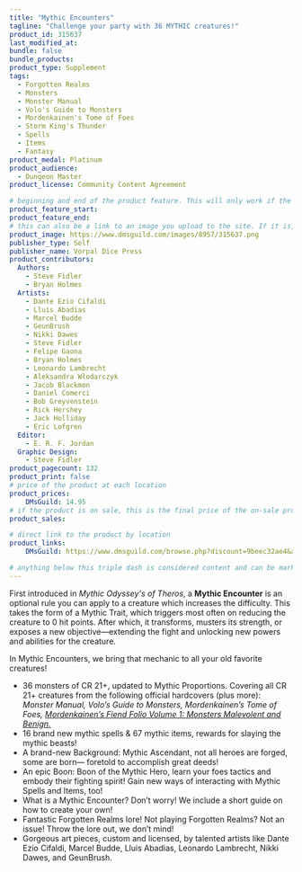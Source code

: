 ```yaml
---
title: "Mythic Encounters"
tagline: "Challenge your party with 36 MYTHIC creatures!"
product_id: 315637
last_modified_at:
bundle: false
bundle_products:
product_type: Supplement
tags:
  - Forgotten Realms
  - Monsters
  - Monster Manual
  - Volo's Guide to Monsters
  - Mordenkainen's Tome of Foes
  - Storm King's Thunder
  - Spells
  - Items
  - Fantasy
product_medal: Platinum
product_audience:
  - Dungeon Master
product_license: Community Content Agreement

# beginning and end of the product feature. This will only work if the site is updated within several weeks of when the feature is supposed to happen. Making a new post counts as updating.
product_feature_start: 
product_feature_end: 
# this can also be a link to an image you upload to the site. If it is, it must start with a "/" or be a full link
product_image: https://www.dmsguild.com/images/8957/315637.png
publisher_type: Self
publisher_name: Vorpal Dice Press
product_contributors:
  Authors:
    - Steve Fidler
    - Bryan Holmes
  Artists:
    - Dante Ezio Cifaldi
    - Lluis Abadias
    - Marcel Budde
    - GeunBrush
    - Nikki Dawes
    - Steve Fidler
    - Felipe Gaona
    - Bryan Holmes
    - Leonardo Lambrecht
    - Aleksandra Włodarczyk
    - Jacob Blackmon
    - Daniel Comerci
    - Bob Greyvenstein
    - Rick Hershey
    - Jack Holliday
    - Eric Lofgren
  Editor:
    - E. R. F. Jordan
  Graphic Design:
    - Steve Fidler
product_pagecount: 132
product_print: false
# price of the product at each location
product_prices:
    DMsGuild: 14.95
# if the product is on sale, this is the final price of the on-sale product for each location that it is on sale. The sales % will be calculated and displayed based on the difference between product_prices and product_sales
product_sales:

# direct link to the product by location
product_links:
    DMsGuild: https://www.dmsguild.com/browse.php?discount=9beec32ae4&affiliate_id=1713687

# anything below this triple dash is considered content and can be markup or html. It should be fully HTML compatible as long as your tags are formatted correctly.
---
```

First introduced in *Mythic Odyssey's of Theros*, a **Mythic Encounter** is an optional rule you can apply to a creature which increases the difficulty. This takes the form of a Mythic Trait, which triggers most often on reducing the creature to 0 hit points. After which, it transforms, musters its strength, or exposes a new objective—extending the fight and unlocking new powers and abilities for the creature.

In Mythic Encounters, we bring that mechanic to all your old favorite creatures!

- 36 monsters of CR 21+, updated to Mythic Proportions. Covering all CR 21+ creatures from the following official hardcovers (plus more): *Monster Manual, Volo’s Guide to Monsters, Mordenkainen’s Tome of Foes, <a href="https://www.dmsguild.com/product/296621/Mordenkainens-Fiendish-Folio-Volume-1-Monsters-Malevolent-and-Benign?affiliate_id=1713687">Mordenkainen’s Fiend Folio Volume 1: Monsters Malevolent and Benign.</a>*
- 16 brand new mythic spells & 67 mythic items, rewards for slaying the mythic beasts!
- A brand-new Background: Mythic Ascendant, not all heroes are forged, some are born— foretold to accomplish great deeds!
- An epic Boon: Boon of the Mythic Hero, learn your foes tactics and embody their fighting spirit! Gain new ways of interacting with Mythic Spells and Items, too!
- What is a Mythic Encounter? Don’t worry! We include a short guide on how to create your own!
- Fantastic Forgotten Realms lore! Not playing Forgotten Realms? Not an issue! Throw the lore out, we don’t mind!
- Gorgeous art pieces, custom and licensed, by talented artists like Dante Ezio Cifaldi, Marcel Budde, Lluis Abadias, Leonardo Lambrecht, Nikki Dawes, and GeunBrush.
